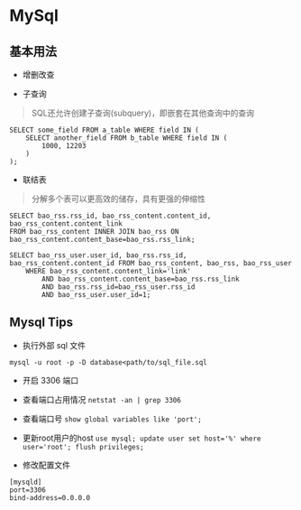 # MySql

##  基本用法

* 增删改查

* 子查询
> SQL还允许创建子查询(subquery)，即嵌套在其他查询中的查询

``` 
SELECT some_field FROM a_table WHERE field IN (
    SELECT another_field FROM b_table WHERE field IN (
        1000, 12203
    )
);
```

* 联结表
> 分解多个表可以更高效的储存，具有更强的伸缩性

```
SELECT bao_rss.rss_id, bao_rss_content.content_id, bao_rss_content.content_link 
FROM bao_rss_content INNER JOIN bao_rss ON bao_rss_content.content_base=bao_rss.rss_link;

```

```
SELECT bao_rss_user.user_id, bao_rss.rss_id, bao_rss_content.content_id FROM bao_rss_content, bao_rss, bao_rss_user
    WHERE bao_rss_content.content_link='link' 
        AND bao_rss_content.content_base=bao_rss.rss_link 
        AND bao_rss.rss_id=bao_rss_user.rss_id 
        AND bao_rss_user.user_id=1;

```

## Mysql Tips

* 执行外部 sql 文件

`mysql -u root -p -D database<path/to/sql_file.sql`

* 开启 3306 端口

- 查看端口占用情况 `netstat -an | grep 3306`

- 查看端口号 `show global variables like 'port';`

- 更新root用户的host `use mysql; update user set host='%' where user='root'; flush privileges;`

- 修改配置文件
```
[mysqld]
port=3306
bind-address=0.0.0.0
```